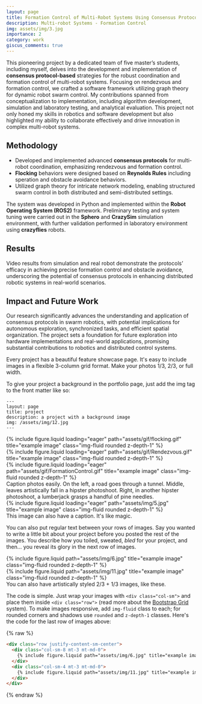 ```yaml
---
layout: page
title: Formation Control of Multi-Robot Systems Using Consensus Protocols
description: Multi-robot Systems - Formation Control
img: assets/img/3.jpg
importance: 2
category: work
giscus_comments: true
---
```


This pioneering project by a dedicated team of five master’s students, including myself, delves into the development and implementation of **consensus protocol-based** strategies for the robust coordination and formation control of multi-robot systems. Focusing on rendezvous and formation control, we crafted a software framework utilizing graph theory for dynamic robot swarm control. My contributions spanned from conceptualization to implementation, including algorithm development, simulation and laboratory testing, and analytical evaluation. This project not only honed my skills in robotics and software development but also highlighted my ability to collaborate effectively and drive innovation in complex multi-robot systems.

## Methodology

- Developed and implemented advanced **consensus protocols** for multi-robot coordination, emphasizing rendezvous and formation control.
- **Flocking** behaviors were designed based on **Reynolds Rules** including speration and obstacle avoidance behaviors.
- Utilized graph theory for intricate network modeling, enabling structured swarm control in both distributed and semi-distributed settings.
  
The system was developed in Python and implemented within the **Robot Operating System (ROS2)** framework. Preliminary testing and system tuning were carried out in the **Sphero** and **CrazySim** simulation environment, with further validation performed in laboratory environment using **crazyflies** robots.

## Results
Video results from simulation and real robot demonstrate the protocols’ efficacy in achieving precise formation control and obstacle avoidance, underscoring the potential of consensus protocols in enhancing distributed robotic systems in real-world scenarios.



## Impact and Future Work
Our research significantly advances the understanding and application of consensus protocols in swarm robotics, with potential implications for autonomous exploration, synchronized tasks, and efficient spatial organization. The project sets a foundation for future exploration into hardware implementations and real-world applications, promising substantial contributions to robotics and distributed control systems.



Every project has a beautiful feature showcase page.
It's easy to include images in a flexible 3-column grid format.
Make your photos 1/3, 2/3, or full width.

To give your project a background in the portfolio page, just add the img tag to the front matter like so:

    ---
    layout: page
    title: project
    description: a project with a background image
    img: /assets/img/12.jpg
    ---

<div class="row">
    <div class="col-sm mt-3 mt-md-0">
        {% include figure.liquid loading="eager" path="assets/gif/flocking.gif" title="example image" class="img-fluid rounded z-depth-1" %}
    </div>
    <div class="col-sm mt-3 mt-md-0">
        {% include figure.liquid loading="eager" path="assets/gif/Rendezvous.gif" title="example image" class="img-fluid rounded z-depth-1" %}
    </div>
    <div class="col-sm mt-3 mt-md-0">
        {% include figure.liquid loading="eager" path="assets/gif/FormationControl.gif" title="example image" class="img-fluid rounded z-depth-1" %}
    </div>
</div>
<div class="caption">
    Caption photos easily. On the left, a road goes through a tunnel. Middle, leaves artistically fall in a hipster photoshoot. Right, in another hipster photoshoot, a lumberjack grasps a handful of pine needles.
</div>
<div class="row">
    <div class="col-sm mt-3 mt-md-0">
        {% include figure.liquid loading="eager" path="assets/img/5.jpg" title="example image" class="img-fluid rounded z-depth-1" %}
    </div>
</div>
<div class="caption">
    This image can also have a caption. It's like magic.
</div>

You can also put regular text between your rows of images.
Say you wanted to write a little bit about your project before you posted the rest of the images.
You describe how you toiled, sweated, _bled_ for your project, and then... you reveal its glory in the next row of images.

<div class="row justify-content-sm-center">
    <div class="col-sm-8 mt-3 mt-md-0">
        {% include figure.liquid path="assets/img/6.jpg" title="example image" class="img-fluid rounded z-depth-1" %}
    </div>
    <div class="col-sm-4 mt-3 mt-md-0">
        {% include figure.liquid path="assets/img/11.jpg" title="example image" class="img-fluid rounded z-depth-1" %}
    </div>
</div>
<div class="caption">
    You can also have artistically styled 2/3 + 1/3 images, like these.
</div>

The code is simple.
Just wrap your images with `<div class="col-sm">` and place them inside `<div class="row">` (read more about the <a href="https://getbootstrap.com/docs/4.4/layout/grid/">Bootstrap Grid</a> system).
To make images responsive, add `img-fluid` class to each; for rounded corners and shadows use `rounded` and `z-depth-1` classes.
Here's the code for the last row of images above:

{% raw %}

```html
<div class="row justify-content-sm-center">
  <div class="col-sm-8 mt-3 mt-md-0">
    {% include figure.liquid path="assets/img/6.jpg" title="example image" class="img-fluid rounded z-depth-1" %}
  </div>
  <div class="col-sm-4 mt-3 mt-md-0">
    {% include figure.liquid path="assets/img/11.jpg" title="example image" class="img-fluid rounded z-depth-1" %}
  </div>
</div>
```

{% endraw %}
